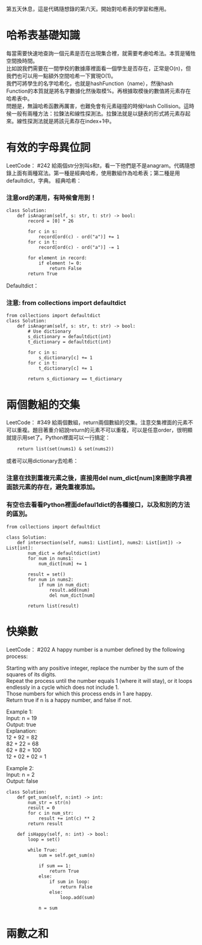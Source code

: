 第五天休息，這是代碼隨想錄的第六天。開始對哈希表的學習和應用。

# 哈希表基礎知識
每當需要快速地查詢一個元素是否在出現集合裡，就需要考慮哈希法。本質是犧牲空間換時間。  
比如說我們需要在一間學校的數據庫裡面看一個學生是否存在，正常是O(n)，但我們也可以用一點額外空間哈希一下實現O(1)。  
我們可將學生的名字哈希化，也就是hashFunction（name），然後hash Function的本質就是將名字數據化然後取模%。再根據取模後的數值將元素存在哈希表中。  
問題是，無論哈希函數再厲害，也難免會有元素碰撞的時候Hash Collision。這時候一般有兩種方法：拉鍊法和線性探測法。拉鍊法就是以鏈表的形式將元素存起來。線性探測法就是將該元素存在index+1中。

# 有效的字母異位詞
LeetCode： #242
給兩個str分別叫s和t，看一下他們是不是anagram。代碼隨想錄上面有兩種寫法。第一種是經典哈希，使用數組作為哈希表；第二種是用defaultdict，字典。
經典哈希：
### 注意ord的運用，有時候會用到！
```
class Solution:
    def isAnagram(self, s: str, t: str) -> bool:
        record = [0] * 26

        for c in s:
            record[ord(c) - ord("a")] += 1
        for c in t:
            record[ord(c) - ord("a")] -= 1
        
        for element in record:
            if element != 0:
                return False
        return True
```

Defaultdict：
### 注意: from collections import defaultdict
```
from collections import defaultdict
class Solution:
    def isAnagram(self, s: str, t: str) -> bool:
        # Use dictionary
        s_dictionary = defaultdict(int)
        t_dictionary = defaultdict(int)

        for c in s:
            s_dictionary[c] += 1
        for c in t:
            t_dictionary[c] += 1
        
        return s_dictionary == t_dictionary
```

# 兩個數組的交集
LeetCode： #349
給兩個數組，return兩個數組的交集。注意交集裡面的元素不可以重複。題目著重介紹說return的元素不可以重複，可以是任意order，很明顯就提示用set了。Python裡面可以一行搞定：
```
    return list(set(nums1) & set(nums2))
```

或者可以用dictionary去哈希：
### 注意在找到重複元素之後，直接用del num_dict[num]來刪除字典裡面該元素的存在，避免重複添加。  
### 有空也去看看Python裡面defaul1dict的各種接口，以及和別的方法的區別。
```
from collections import defaultdict

class Solution:
    def intersection(self, nums1: List[int], nums2: List[int]) -> List[int]:
        num_dict = defaultdict(int)
        for num in nums1:
            num_dict[num] += 1
        
        result = set()
        for num in nums2:
            if num in num_dict:
                result.add(num)
                del num_dict[num]
        
        return list(result)
```
# 快樂數
LeetCode： #202
A happy number is a number defined by the following process:  

Starting with any positive integer, replace the number by the sum of the squares of its digits.  
Repeat the process until the number equals 1 (where it will stay), or it loops endlessly in a cycle which does not include 1.  
Those numbers for which this process ends in 1 are happy.  
Return true if n is a happy number, and false if not.  

Example 1:  
Input: n = 19  
Output: true  
Explanation:  
12 + 92 = 82  
82 + 22 = 68  
62 + 82 = 100  
12 + 02 + 02 = 1  

Example 2:  
Input: n = 2  
Output: false  
```
class Solution:
    def get_sum(self, n:int) -> int:
        num_str = str(n)
        result = 0
        for c in num_str:
            result += int(c) ** 2
        return result

    def isHappy(self, n: int) -> bool:
        loop = set()

        while True:
            sum = self.get_sum(n)

            if sum == 1:
                return True
            else:
                if sum in loop:
                    return False
                else:
                    loop.add(sum)
            
            n = sum
```

# 兩數之和
